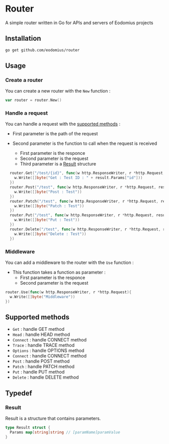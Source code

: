# Router

A simple router written in Go for APIs and servers of Eodomius projects

## Installation

```bash
go get github.com/eodomius/router
```

## Usage

### Create a router

You can create a new router with the `New` function :

```go
var router = router.New()
```

### Handle a request

You can handle a request with the [supported methods](#supported-methods) :

- First parameter is the path of the request

- Second parameter is the function to call when the request is received
  - First parameter is the responce
  - Second parameter is the request
  - Third parameter is a [Result](#result) structure

```go
  router.Get("/test/{id}", func(w http.ResponseWriter, r *http.Request, result *Result){
    w.Write([]byte("Get : Test ID : " + result.Params["id"]))
  })
  router.Post("/test", func(w http.ResponseWriter, r *http.Request, result *Result){
    w.Write([]byte("Post : Test"))
  })
  router.Patch("/test", func(w http.ResponseWriter, r *http.Request, result *Result){
    w.Write([]byte("Patch : Test"))
  })
  router.Put("/test", func(w http.ResponseWriter, r *http.Request, result *Result){
    w.Write([]byte("Put : Test"))
  })
  router.Delete("/test", func(w http.ResponseWriter, r *http.Request, result *Result){
    w.Write([]byte("Delete : Test"))
  })
```

### Middleware

You can add a middleware to the router with the `Use` function :

- This function takes a function as parameter :
  - First parameter is the responce
  - Second parameter is the request

```go
router.Use(func(w http.ResponseWriter, r *http.Request){
  w.Write([]byte("Middleware"))
})
```

## Supported methods

- `Get` : handle GET method
- `Head` : handle HEAD method
- `Connect` : handle CONNECT method
- `Trace` : handle TRACE method
- `Options` : handle OPTIONS method
- `Connect` : handle CONNECT method
- `Post` : handle POST method
- `Patch` : handle PATCH method
- `Put` : handle PUT method
- `Delete` : handle DELETE method

## Typedef

### Result

Result is a structure that contains parameters.

```go
type Result struct {
  Params map[string]string // [paramName]paramValue
}
```
